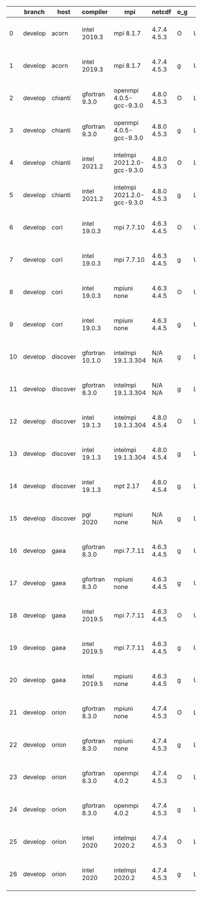 |    | branch   | host     | compiler        | mpi                         | netcdf      | o_g   | os     | build   | u_pass   | u_fail   | s_pass   | s_fail   | e_pass   | e_fail   |   nuopc_pass |   nuopc_fail | artifacts_hash                                                                                                                                                        | modified                  |
|----|----------|----------|-----------------|-----------------------------|-------------|-------|--------|---------|----------|----------|----------|----------|----------|----------|--------------|--------------|-----------------------------------------------------------------------------------------------------------------------------------------------------------------------|---------------------------|
|  0 | develop  | acorn    | intel 2019.3    | mpi 8.1.7                   | 4.7.4 4.5.3 | O     | Unicos | pass    | fail     | fail     | fail     | fail     | fail     | fail     |            0 |           50 | [artifacts](https://github.com/esmf-org/esmf-test-artifacts/tree/537dce143b8c96e7a2defa801509fd756a5d1027/develop/acorn/intel/2019.3/O/mpi/8.1.7)                     | 2022-03-16 01:32:13 +0000 |
|  1 | develop  | acorn    | intel 2019.3    | mpi 8.1.7                   | 4.7.4 4.5.3 | g     | Unicos | pass    | fail     | fail     | fail     | fail     | fail     | fail     |            0 |           50 | [artifacts](https://github.com/esmf-org/esmf-test-artifacts/tree/3b9267f1f9cad42eeab91d03553da98f527f5ae4/develop/acorn/intel/2019.3/g/mpi/8.1.7)                     | 2022-03-16 01:33:37 +0000 |
|  2 | develop  | chianti  | gfortran 9.3.0  | openmpi 4.0.5-gcc-9.3.0     | 4.8.0 4.5.3 | O     | Linux  | pass    | 13269    | 0        | 49       | 0        | 80       | 0        |           50 |            0 | [artifacts](https://github.com/esmf-org/esmf-test-artifacts/tree/e1afb8c91d1840a00c91cbccc40da82d2588449c/develop/chianti/gfortran/9.3.0/O/openmpi/4.0.5-gcc-9.3.0)   | 2022-03-17 01:54:29 -0400 |
|  3 | develop  | chianti  | gfortran 9.3.0  | openmpi 4.0.5-gcc-9.3.0     | 4.8.0 4.5.3 | g     | Linux  | pass    | 13269    | 0        | 49       | 0        | 80       | 0        |           50 |            0 | [artifacts](https://github.com/esmf-org/esmf-test-artifacts/tree/680cef27b6d7859154643d844e3568fe316cd363/develop/chianti/gfortran/9.3.0/g/openmpi/4.0.5-gcc-9.3.0)   | 2022-03-17 02:49:00 -0400 |
|  4 | develop  | chianti  | intel 2021.2    | intelmpi 2021.2.0-gcc-9.3.0 | 4.8.0 4.5.3 | O     | Linux  | pass    | 13269    | 0        | 49       | 0        | 80       | 0        |           50 |            0 | [artifacts](https://github.com/esmf-org/esmf-test-artifacts/tree/989f7566da40501164dd6bafbd28decf8be05774/develop/chianti/intel/2021.2/O/intelmpi/2021.2.0-gcc-9.3.0) | 2022-03-17 02:23:43 -0400 |
|  5 | develop  | chianti  | intel 2021.2    | intelmpi 2021.2.0-gcc-9.3.0 | 4.8.0 4.5.3 | g     | Linux  | pass    | 13269    | 0        | 49       | 0        | 80       | 0        |           50 |            0 | [artifacts](https://github.com/esmf-org/esmf-test-artifacts/tree/937860b542be2c8ea459d461f42589bbbfa7ca38/develop/chianti/intel/2021.2/g/intelmpi/2021.2.0-gcc-9.3.0) | 2022-03-17 03:18:55 -0400 |
|  6 | develop  | cori     | intel 19.0.3    | mpi 7.7.10                  | 4.6.3 4.4.5 | O     | Unicos | pass    | 13254    | 15       | 49       | 0        | 80       | 0        |           50 |            0 | [artifacts](https://github.com/esmf-org/esmf-test-artifacts/tree/86fde0db4c0af4ca3a993e5d0736a0b535980c94/develop/cori/intel/19.0.3/O/mpi/7.7.10)                     | 2022-03-17 03:58:16 -0700 |
|  7 | develop  | cori     | intel 19.0.3    | mpi 7.7.10                  | 4.6.3 4.4.5 | g     | Unicos | pass    | 13254    | 15       | 49       | 0        | 80       | 0        |           50 |            0 | [artifacts](https://github.com/esmf-org/esmf-test-artifacts/tree/aaa4e606c1db6ed7060c62e6da1dc3b0e101b2ac/develop/cori/intel/19.0.3/g/mpi/7.7.10)                     | 2022-03-17 04:16:49 -0700 |
|  8 | develop  | cori     | intel 19.0.3    | mpiuni none                 | 4.6.3 4.4.5 | O     | Unicos | pass    | 11727    | 15       | 8        | 0        | 43       | 0        |            0 |           50 | [artifacts](https://github.com/esmf-org/esmf-test-artifacts/tree/0b03337ac5c739401a85a06a1dda5cca9d880ff9/develop/cori/intel/19.0.3/O/mpiuni/none)                    | 2022-03-17 03:37:02 -0700 |
|  9 | develop  | cori     | intel 19.0.3    | mpiuni none                 | 4.6.3 4.4.5 | g     | Unicos | pass    | 11727    | 15       | 8        | 0        | 43       | 0        |            0 |           50 | [artifacts](https://github.com/esmf-org/esmf-test-artifacts/tree/5d138b07498b7e1062b213c0ea225f147aae103d/develop/cori/intel/19.0.3/g/mpiuni/none)                    | 2022-03-17 03:51:35 -0700 |
| 10 | develop  | discover | gfortran 10.1.0 | intelmpi 19.1.3.304         | N/A N/A     | g     | Linux  | pass    | 13254    | 15       | 49       | 0        | 80       | 0        |           50 |            0 | [artifacts](https://github.com/esmf-org/esmf-test-artifacts/tree/2c4a1f11244c039bcd456432a0811f86db101e6a/develop/discover/gfortran/10.1.0/g/intelmpi/19.1.3.304)     | 2022-03-17 01:55:22 -0400 |
| 11 | develop  | discover | gfortran 8.3.0  | intelmpi 19.1.3.304         | N/A N/A     | g     | Linux  | pass    | 13254    | 15       | 49       | 0        | 80       | 0        |           50 |            0 | [artifacts](https://github.com/esmf-org/esmf-test-artifacts/tree/d87d99e5d5859ebb99168624872fa03eec01ee2c/develop/discover/gfortran/8.3.0/g/intelmpi/19.1.3.304)      | 2022-03-17 01:52:02 -0400 |
| 12 | develop  | discover | intel 19.1.3    | intelmpi 19.1.3.304         | 4.8.0 4.5.4 | O     | Linux  | pass    | 13269    | 0        | 49       | 0        | 80       | 0        |           50 |            0 | [artifacts](https://github.com/esmf-org/esmf-test-artifacts/tree/2c4a1f11244c039bcd456432a0811f86db101e6a/develop/discover/intel/19.1.3/O/intelmpi/19.1.3.304)        | 2022-03-17 01:55:22 -0400 |
| 13 | develop  | discover | intel 19.1.3    | intelmpi 19.1.3.304         | 4.8.0 4.5.4 | g     | Linux  | pass    | 13269    | 0        | 49       | 0        | 80       | 0        |           50 |            0 | [artifacts](https://github.com/esmf-org/esmf-test-artifacts/tree/723b238be81d84c5c792bdbc25a0e18fc2953506/develop/discover/intel/19.1.3/g/intelmpi/19.1.3.304)        | 2022-03-17 02:02:12 -0400 |
| 14 | develop  | discover | intel 19.1.3    | mpt 2.17                    | 4.8.0 4.5.4 | g     | Linux  | pass    | 13269    | 0        | 49       | 0        | 80       | 0        |           50 |            0 | [artifacts](https://github.com/esmf-org/esmf-test-artifacts/tree/558eb2fbb1e2dc3675bd89a26ef523d1199a14c0/develop/discover/intel/19.1.3/g/mpt/2.17)                   | 2022-03-17 01:53:41 -0400 |
| 15 | develop  | discover | pgi 2020        | mpiuni none                 | N/A N/A     | g     | Linux  | pass    | 11120    | 622      | 4        | 4        | 40       | 3        |            0 |           50 | [artifacts](https://github.com/esmf-org/esmf-test-artifacts/tree/e4c2d4ddef3d611de83eaefc8ab8d272fb43af6a/develop/discover/pgi/2020/g/mpiuni/none)                    | 2022-03-17 03:28:15 -0400 |
| 16 | develop  | gaea     | gfortran 8.3.0  | mpi 7.7.11                  | 4.6.3 4.4.5 | g     | Unicos | pass    | 13268    | 1        | 49       | 0        | 80       | 0        |           47 |            3 | [artifacts](https://github.com/esmf-org/esmf-test-artifacts/tree/17b7a91f4d7d4ac5b1dde9d2d1a8c4b9146087ae/develop/gaea/gfortran/8.3.0/g/mpi/7.7.11)                   | 2022-03-17 03:07:30 -0400 |
| 17 | develop  | gaea     | gfortran 8.3.0  | mpiuni none                 | 4.6.3 4.4.5 | g     | Unicos | pass    | 11742    | 0        | 8        | 0        | 43       | 0        |            0 |           50 | [artifacts](https://github.com/esmf-org/esmf-test-artifacts/tree/87c817b3213dea36cdbeec3139f5d08dc2b0bf91/develop/gaea/gfortran/8.3.0/g/mpiuni/none)                  | 2022-03-17 02:45:28 -0400 |
| 18 | develop  | gaea     | intel 2019.5    | mpi 7.7.11                  | 4.6.3 4.4.5 | O     | Unicos | pass    | 13254    | 15       | 49       | 0        | 80       | 0        |           47 |            3 | [artifacts](https://github.com/esmf-org/esmf-test-artifacts/tree/25c9b5690f512d367eaa717fedb1899824912509/develop/gaea/intel/2019.5/O/mpi/7.7.11)                     | 2022-03-17 02:02:39 -0400 |
| 19 | develop  | gaea     | intel 2019.5    | mpi 7.7.11                  | 4.6.3 4.4.5 | g     | Unicos | pass    | 13254    | 15       | 49       | 0        | 80       | 0        |           47 |            3 | [artifacts](https://github.com/esmf-org/esmf-test-artifacts/tree/1092f4257a7b8331a5b38264283b3cc459b45063/develop/gaea/intel/2019.5/g/mpi/7.7.11)                     | 2022-03-17 02:35:06 -0400 |
| 20 | develop  | gaea     | intel 2019.5    | mpiuni none                 | 4.6.3 4.4.5 | g     | Unicos | pass    | 11727    | 15       | 8        | 0        | 43       | 0        |            0 |           50 | [artifacts](https://github.com/esmf-org/esmf-test-artifacts/tree/635f4a6e50dd4c7b443dc48d6d5f83d444777b86/develop/gaea/intel/2019.5/g/mpiuni/none)                    | 2022-03-17 02:13:00 -0400 |
| 21 | develop  | orion    | gfortran 8.3.0  | mpiuni none                 | 4.7.4 4.5.3 | O     | Linux  | pass    | 11742    | 0        | 8        | 0        | 43       | 0        |            0 |           50 | [artifacts](https://github.com/esmf-org/esmf-test-artifacts/tree/f19ed14d94b7cb903b4ff35580b4153664ae54ea/develop/orion/gfortran/8.3.0/O/mpiuni/none)                 | 2022-03-17 03:03:45 -0500 |
| 22 | develop  | orion    | gfortran 8.3.0  | mpiuni none                 | 4.7.4 4.5.3 | g     | Linux  | pass    | 11742    | 0        | 8        | 0        | 43       | 0        |            0 |           50 | [artifacts](https://github.com/esmf-org/esmf-test-artifacts/tree/834fefaaa1554b2fdf2c9a5404e7cb4ea78a020d/develop/orion/gfortran/8.3.0/g/mpiuni/none)                 | 2022-03-17 03:13:36 -0500 |
| 23 | develop  | orion    | gfortran 8.3.0  | openmpi 4.0.2               | 4.7.4 4.5.3 | O     | Linux  | pass    | 13269    | 0        | 49       | 0        | 80       | 0        |           50 |            0 | [artifacts](https://github.com/esmf-org/esmf-test-artifacts/tree/b73258ceec45c6e339821a49b3bbdf1094d68f8a/develop/orion/gfortran/8.3.0/O/openmpi/4.0.2)               | 2022-03-17 03:09:17 -0500 |
| 24 | develop  | orion    | gfortran 8.3.0  | openmpi 4.0.2               | 4.7.4 4.5.3 | g     | Linux  | pass    | 13269    | 0        | 49       | 0        | 80       | 0        |           50 |            0 | [artifacts](https://github.com/esmf-org/esmf-test-artifacts/tree/599031f0cf042bfb01f5588c7e0dbf8a2732856d/develop/orion/gfortran/8.3.0/g/openmpi/4.0.2)               | 2022-03-17 03:14:17 -0500 |
| 25 | develop  | orion    | intel 2020      | intelmpi 2020.2             | 4.7.4 4.5.3 | O     | Linux  | pass    | fail     | fail     | fail     | fail     | fail     | fail     |            0 |            0 | [artifacts](https://github.com/esmf-org/esmf-test-artifacts/tree/25a9f7fe99e520e97c8aad482909a235f1c66c66/develop/orion/intel/2020/O/intelmpi/2020.2)                 | 2022-03-17 06:51:44 -0500 |
| 26 | develop  | orion    | intel 2020      | intelmpi 2020.2             | 4.7.4 4.5.3 | g     | Linux  | pass    | fail     | fail     | fail     | fail     | fail     | fail     |            0 |            0 | [artifacts](https://github.com/esmf-org/esmf-test-artifacts/tree/0a273413761eae7524475852f9b6ce19af94e665/develop/orion/intel/2020/g/intelmpi/2020.2)                 | 2022-03-17 06:49:17 -0500 |
